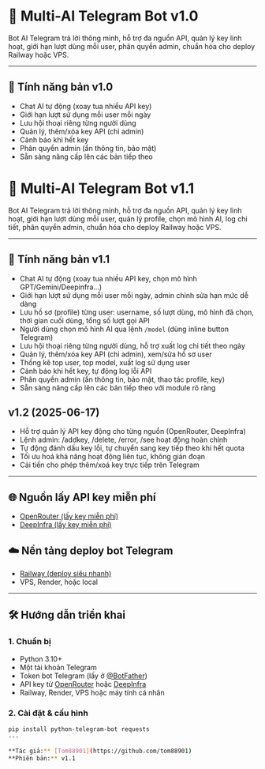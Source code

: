# 🤖 Multi-AI Telegram Bot v1.0

Bot AI Telegram trả lời thông minh, hỗ trợ đa nguồn API, quản lý key linh hoạt, giới hạn lượt dùng mỗi user, phân quyền admin, chuẩn hóa cho deploy Railway hoặc VPS.

---

## 🚀 **Tính năng bản v1.0**
- Chat AI tự động (xoay tua nhiều API key)
- Giới hạn lượt sử dụng mỗi user mỗi ngày
- Lưu hội thoại riêng từng người dùng
- Quản lý, thêm/xóa key API (chỉ admin)
- Cảnh báo khi hết key
- Phân quyền admin (ẩn thông tin, bảo mật)
- Sẵn sàng nâng cấp lên các bản tiếp theo

# 🤖 Multi-AI Telegram Bot v1.1

Bot AI Telegram trả lời thông minh, hỗ trợ đa nguồn API, quản lý key linh hoạt, giới hạn lượt dùng mỗi user, quản lý profile, chọn mô hình AI, log chi tiết, phân quyền admin, chuẩn hóa cho deploy Railway hoặc VPS.

---

## 🚀 **Tính năng bản v1.1**

- Chat AI tự động (xoay tua nhiều API key, chọn mô hình GPT/Gemini/Deepinfra...)
- Giới hạn lượt sử dụng mỗi user mỗi ngày, admin chỉnh sửa hạn mức dễ dàng
- Lưu hồ sơ (profile) từng user: username, số lượt dùng, mô hình đã chọn, thời gian cuối dùng, tổng số lượt gọi API
- Người dùng chọn mô hình AI qua lệnh `/model` (dùng inline button Telegram)
- Lưu hội thoại riêng từng người dùng, hỗ trợ xuất log chi tiết theo ngày
- Quản lý, thêm/xóa key API (chỉ admin), xem/sửa hồ sơ user
- Thống kê top user, top model, xuất log sử dụng user
- Cảnh báo khi hết key, tự động log lỗi API
- Phân quyền admin (ẩn thông tin, bảo mật, thao tác profile, key)
- Sẵn sàng nâng cấp lên các bản tiếp theo với module rõ ràng

## v1.2 (2025-06-17)
- Hỗ trợ quản lý API key động cho từng nguồn (OpenRouter, DeepInfra)
- Lệnh admin: /addkey, /delete, /error, /see hoạt động hoàn chỉnh
- Tự động đánh dấu key lỗi, tự chuyển sang key tiếp theo khi hết quota
- Tối ưu hoá khả năng hoạt động liên tục, không gián đoạn
- Cải tiến cho phép thêm/xoá key trực tiếp trên Telegram
---

## 🌐 **Nguồn lấy API key miễn phí**
- [OpenRouter (lấy key miễn phí)](https://openrouter.ai/)
- [DeepInfra (lấy key miễn phí)](https://deepinfra.com/)

## ☁️ **Nền tảng deploy bot Telegram**
- [Railway (deploy siêu nhanh)](https://railway.com/)
- VPS, Render, hoặc local

---

## 🛠️ **Hướng dẫn triển khai**

### 1. Chuẩn bị
- Python 3.10+
- Một tài khoản Telegram
- Token bot Telegram (lấy ở [@BotFather](https://t.me/BotFather))
- API key từ [OpenRouter](https://openrouter.ai/) hoặc [DeepInfra](https://deepinfra.com/)
- Railway, Render, VPS hoặc máy tính cá nhân

### 2. Cài đặt & cấu hình
```bash
pip install python-telegram-bot requests
---

**Tác giả:** [Tom88901](https://github.com/tom88901)  
**Phiên bản:** v1.1
